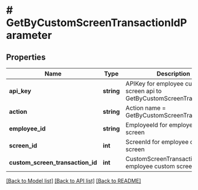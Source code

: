 # # GetByCustomScreenTransactionIdParameter

## Properties

Name | Type | Description | Notes
------------ | ------------- | ------------- | -------------
**api_key** | **string** | APIKey for employee custom screen api to GetByCustomScreenTransactionId |
**action** | **string** | Action name &#x3D; GetByCustomScreenTransactionId |
**employee_id** | **string** | EmployeeId for employee custom screen |
**screen_id** | **int** | ScreenId for employee custom screen |
**custom_screen_transaction_id** | **int** | CustomScreenTransactionId for employee custom screen |

[[Back to Model list]](../../README.md#models) [[Back to API list]](../../README.md#endpoints) [[Back to README]](../../README.md)
